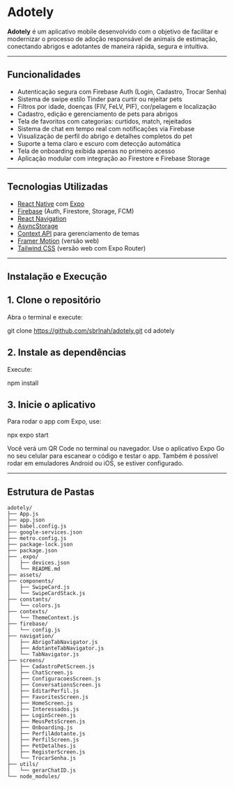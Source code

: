 # Adotely

**Adotely** é um aplicativo mobile desenvolvido com o objetivo de facilitar e modernizar o processo de adoção responsável de animais de estimação, conectando abrigos e adotantes de maneira rápida, segura e intuitiva.

---

## Funcionalidades

- Autenticação segura com Firebase Auth (Login, Cadastro, Trocar Senha)
- Sistema de swipe estilo Tinder para curtir ou rejeitar pets
- Filtros por idade, doenças (FIV, FeLV, PIF), cor/pelagem e localização
- Cadastro, edição e gerenciamento de pets para abrigos
- Tela de favoritos com categorias: curtidos, match, rejeitados
- Sistema de chat em tempo real com notificações via Firebase
- Visualização de perfil do abrigo e detalhes completos do pet
- Suporte a tema claro e escuro com detecção automática
- Tela de onboarding exibida apenas no primeiro acesso
- Aplicação modular com integração ao Firestore e Firebase Storage

---

## Tecnologias Utilizadas

- [React Native](https://reactnative.dev/) com [Expo](https://expo.dev/)
- [Firebase](https://firebase.google.com/) (Auth, Firestore, Storage, FCM)
- [React Navigation](https://reactnavigation.org/)
- [AsyncStorage](https://react-native-async-storage.github.io/async-storage/)
- [Context API](https://reactjs.org/docs/context.html) para gerenciamento de temas
- [Framer Motion](https://www.framer.com/motion/) (versão web)
- [Tailwind CSS](https://tailwindcss.com/) (versão web com Expo Router)

---

## Instalação e Execução

## 1. Clone o repositório

Abra o terminal e execute:

git clone https://github.com/sbrlnah/adotely.git
cd adotely

## 2. Instale as dependências

Execute:

npm install

## 3. Inicie o aplicativo

Para rodar o app com Expo, use:

npx expo start

Você verá um QR Code no terminal ou navegador. Use o aplicativo Expo Go no seu celular para escanear o código e testar o app. Também é possível rodar em emuladores Android ou iOS, se estiver configurado.

---

## Estrutura de Pastas

```plaintext
adotely/
├── App.js
├── app.json
├── babel.config.js
├── google-services.json
├── metro.config.js
├── package-lock.json
├── package.json
├── .expo/
│   ├── devices.json
│   └── README.md
├── assets/
├── components/
│   ├── SwipeCard.js
│   └── SwipeCardStack.js
├── constants/
│   └── colors.js
├── contexts/
│   └── ThemeContext.js
├── firebase/
│   └── config.js
├── navigation/
│   ├── AbrigoTabNavigator.js
│   ├── AdotanteTabNavigator.js
│   └── TabNavigator.js
├── screens/
│   ├── CadastroPetScreen.js
│   ├── ChatScreen.js
│   ├── ConfiguracoesScreen.js
│   ├── ConversationsScreen.js
│   ├── EditarPerfil.js
│   ├── FavoritesScreen.js
│   ├── HomeScreen.js
│   ├── Interessados.js
│   ├── LoginScreen.js
│   ├── MeusPetsScreen.js
│   ├── Onboarding.js
│   ├── PerfilAdotante.js
│   ├── PerfilScreen.js
│   ├── PetDetalhes.js
│   ├── RegisterScreen.js
│   └── TrocarSenha.js
├── utils/
│   └── gerarChatID.js
└── node_modules/
